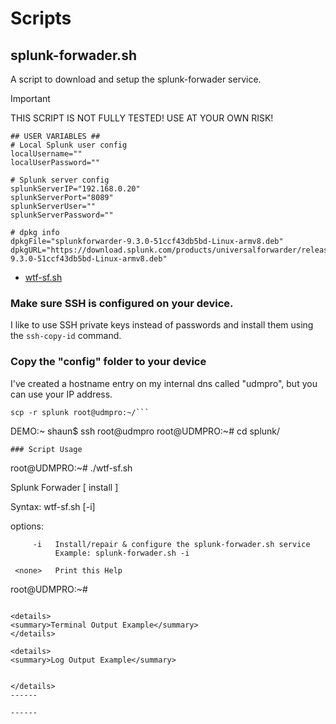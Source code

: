 # Scripts

## splunk-forwader.sh
A script to download and setup the splunk-forwader service.

> [!IMPORTANT]
>
> THIS SCRIPT IS NOT FULLY TESTED!
> USE AT YOUR OWN RISK!


```
## USER VARIABLES ##
# Local Splunk user config
localUsername=""
localUserPassword=""

# Splunk server config
splunkServerIP="192.168.0.20"
splunkServerPort="8089"
splunkServerUser=""
splunkServerPassword=""

# dpkg info
dpkgFile="splunkforwarder-9.3.0-51ccf43db5bd-Linux-armv8.deb"
dpkgURL="https://download.splunk.com/products/universalforwarder/releases/9.3.0/linux/splunkforwarder-9.3.0-51ccf43db5bd-Linux-armv8.deb"

```

- [wtf-sf.sh](wtf-sf.sh)

### Make sure SSH is configured on your device.
I like to use SSH private keys instead of passwords and install them using the ```ssh-copy-id``` command.

### Copy the "config" folder to your device
I've created a hostname entry on my internal dns called "udmpro", but you can use your IP address.

```
scp -r splunk root@udmpro:~/```
```
DEMO:~ shaun$ ssh root@udmpro
root@UDMPRO:~# cd splunk/
```
### Script Usage
```
root@UDMPRO:~# ./wtf-sf.sh 
 
   Splunk Forwader [ install ]

   Syntax: wtf-sf.sh [-i]

   options: 

         -i   Install/repair & configure the splunk-forwader.sh service
              Example: splunk-forwader.sh -i

     <none>   Print this Help

root@UDMPRO:~# 
```

<details>
<summary>Terminal Output Example</summary>
</details>

<details>
<summary>Log Output Example</summary>
  
```
```
</details>
------

------

